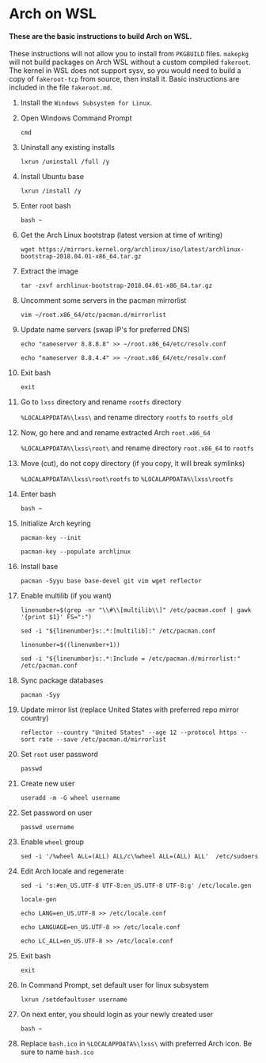# Arch on WSL
#### These are the basic instructions to build Arch on WSL.
These instructions will not allow you to install from `PKGBUILD` files. `makepkg` will not build packages on Arch WSL without a custom compiled `fakeroot`.
The kernel in WSL does not support sysv, so you would need to build a copy of `fakeroot-tcp` from source, then install it.
Basic instructions are included in the file `fakeroot.md`.

1. Install the `Windows Subsystem for Linux`.

2. Open Windows Command Prompt

   `cmd`

3. Uninstall any existing installs

   `lxrun /uninstall /full /y`

4. Install Ubuntu base

   `lxrun /install /y`

5. Enter root bash

   `bash ~`

6. Get the Arch Linux bootstrap (latest version at time of writing)

   `wget https://mirrors.kernel.org/archlinux/iso/latest/archlinux-bootstrap-2018.04.01-x86_64.tar.gz`

7. Extract the image

   `tar -zxvf archlinux-bootstrap-2018.04.01-x86_64.tar.gz`

8. Uncomment some servers in the pacman mirrorlist

   `vim ~/root.x86_64/etc/pacman.d/mirrorlist`

9. Update name servers (swap IP's for preferred DNS)

   `echo "nameserver 8.8.8.8" >> ~/root.x86_64/etc/resolv.conf`

   `echo "nameserver 8.8.4.4" >> ~/root.x86_64/etc/resolv.conf`

10. Exit bash

      `exit`

11. Go to `lxss` directory and rename `rootfs` directory

      `%LOCALAPPDATA%\lxss\` and rename directory `rootfs` to `rootfs_old`

12. Now, go here and and rename extracted Arch `root.x86_64`

      `%LOCALAPPDATA%\lxss\root\` and rename directory `root.x86_64` to `rootfs`

13. Move (cut), do not copy directory (if you copy, it will break symlinks)

      `%LOCALAPPDATA%\lxss\root\rootfs` to `%LOCALAPPDATA%\lxss\rootfs`

14. Enter bash

      `bash ~`

15. Initialize Arch keyring

      `pacman-key --init`

      `pacman-key --populate archlinux`

16. Install base

      `pacman -Syyu base base-devel git vim wget reflector`

17. Enable multilib (if you want)

      `linenumber=$(grep -nr "\\#\\[multilib\\]" /etc/pacman.conf | gawk '{print $1}' FS=":")`

      `sed -i "${linenumber}s:.*:[multilib]:" /etc/pacman.conf`

      `linenumber=$((linenumber+1))`

      `sed -i "${linenumber}s:.*:Include = /etc/pacman.d/mirrorlist:" /etc/pacman.conf`

18. Sync package databases

      `pacman -Syy`

19. Update mirror list (replace United States with preferred repo mirror country)

      `reflector --country "United States" --age 12 --protocol https --sort rate --save /etc/pacman.d/mirrorlist`

20. Set `root` user password

      `passwd`

21. Create new user

      `useradd -m -G wheel username`

22. Set password on user

      `passwd username`

23. Enable `wheel` group

       `sed -i '/%wheel ALL=(ALL) ALL/c\%wheel ALL=(ALL) ALL'  /etc/sudoers`

24. Edit Arch locale and regenerate

      `sed -i 's:#en_US.UTF-8 UTF-8:en_US.UTF-8 UTF-8:g' /etc/locale.gen`

      `locale-gen`

      `echo LANG=en_US.UTF-8 >> /etc/locale.conf`

      `echo LANGUAGE=en_US.UTF-8 >> /etc/locale.conf`

      `echo LC_ALL=en_US.UTF-8 >> /etc/locale.conf`

25. Exit bash

      `exit`

26. In Command Prompt, set default user for linux subsystem

      `lxrun /setdefaultuser username`

28. On next enter, you should login as your newly created user

      `bash ~`

29. Replace `bash.ico` in `%LOCALAPPDATA%\lxss\` with preferred Arch icon. Be sure to name `bash.ico`
